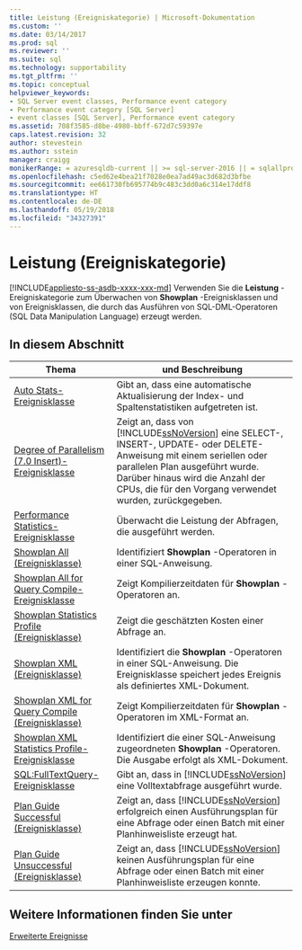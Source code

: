 ```yaml
---
title: Leistung (Ereigniskategorie) | Microsoft-Dokumentation
ms.custom: ''
ms.date: 03/14/2017
ms.prod: sql
ms.reviewer: ''
ms.suite: sql
ms.technology: supportability
ms.tgt_pltfrm: ''
ms.topic: conceptual
helpviewer_keywords:
- SQL Server event classes, Performance event category
- Performance event category [SQL Server]
- event classes [SQL Server], Performance event category
ms.assetid: 708f3585-d8be-4980-bbff-672d7c59397e
caps.latest.revision: 32
author: stevestein
ms.author: sstein
manager: craigg
monikerRange: = azuresqldb-current || >= sql-server-2016 || = sqlallproducts-allversions
ms.openlocfilehash: c5ed62e4bea21f7028e0ea7ad49ac3d682d3bfbe
ms.sourcegitcommit: ee661730fb695774b9c483c3dd0a6c314e17ddf8
ms.translationtype: HT
ms.contentlocale: de-DE
ms.lasthandoff: 05/19/2018
ms.locfileid: "34327391"
---
```

# <a name="performance-event-category"></a>Leistung (Ereigniskategorie)
[!INCLUDE[appliesto-ss-asdb-xxxx-xxx-md](../../includes/appliesto-ss-asdb-xxxx-xxx-md.md)]
  Verwenden Sie die **Leistung** -Ereigniskategorie zum Überwachen von **Showplan** -Ereignisklassen und von Ereignisklassen, die durch das Ausführen von SQL-DML-Operatoren (SQL Data Manipulation Language) erzeugt werden.  
  
## <a name="in-this-section"></a>In diesem Abschnitt  
  
|Thema|und Beschreibung|  
|-----------|-----------------|  
|[Auto Stats-Ereignisklasse](../../relational-databases/event-classes/auto-stats-event-class.md)|Gibt an, dass eine automatische Aktualisierung der Index- und Spaltenstatistiken aufgetreten ist.|  
|[Degree of Parallelism &#40;7.0 Insert&#41;-Ereignisklasse](../../relational-databases/event-classes/degree-of-parallelism-7-0-insert-event-class.md)|Zeigt an, dass von [!INCLUDE[ssNoVersion](../../includes/ssnoversion-md.md)] eine SELECT-, INSERT-, UPDATE- oder DELETE-Anweisung mit einem seriellen oder parallelen Plan ausgeführt wurde. Darüber hinaus wird die Anzahl der CPUs, die für den Vorgang verwendet wurden, zurückgegeben.|  
|[Performance Statistics-Ereignisklasse](../../relational-databases/event-classes/performance-statistics-event-class.md)|Überwacht die Leistung der Abfragen, die ausgeführt werden.|  
|[Showplan All (Ereignisklasse)](../../relational-databases/event-classes/showplan-all-event-class.md)|Identifiziert **Showplan** -Operatoren in einer SQL-Anweisung.|  
|[Showplan All for Query Compile-Ereignisklasse](../../relational-databases/event-classes/showplan-all-for-query-compile-event-class.md)|Zeigt Kompilierzeitdaten für **Showplan** -Operatoren an.|  
|[Showplan Statistics Profile (Ereignisklasse)](../../relational-databases/event-classes/showplan-statistics-profile-event-class.md)|Zeigt die geschätzten Kosten einer Abfrage an.|  
|[Showplan XML (Ereignisklasse)](../../relational-databases/event-classes/showplan-xml-event-class.md)|Identifiziert die **Showplan** -Operatoren in einer SQL-Anweisung. Die Ereignisklasse speichert jedes Ereignis als definiertes XML-Dokument.|  
|[Showplan XML for Query Compile (Ereignisklasse)](../../relational-databases/event-classes/showplan-xml-for-query-compile-event-class.md)|Zeigt Kompilierzeitdaten für **Showplan** -Operatoren im XML-Format an.|  
|[Showplan XML Statistics Profile-Ereignisklasse](../../relational-databases/event-classes/showplan-xml-statistics-profile-event-class.md)|Identifiziert die einer SQL-Anweisung zugeordneten **Showplan** -Operatoren. Die Ausgabe erfolgt als XML-Dokument.|  
|[SQL:FullTextQuery-Ereignisklasse](../../relational-databases/event-classes/sql-fulltextquery-event-class.md)|Gibt an, dass in [!INCLUDE[ssNoVersion](../../includes/ssnoversion-md.md)] eine Volltextabfrage ausgeführt wurde.|  
|[Plan Guide Successful (Ereignisklasse)](../../relational-databases/event-classes/plan-guide-successful-event-class.md)|Zeigt an, dass [!INCLUDE[ssNoVersion](../../includes/ssnoversion-md.md)] erfolgreich einen Ausführungsplan für eine Abfrage oder einen Batch mit einer Planhinweisliste erzeugt hat.|  
|[Plan Guide Unsuccessful (Ereignisklasse)](../../relational-databases/event-classes/plan-guide-unsuccessful-event-class.md)|Zeigt an, dass [!INCLUDE[ssNoVersion](../../includes/ssnoversion-md.md)] keinen Ausführungsplan für eine Abfrage oder einen Batch mit einer Planhinweisliste erzeugen konnte.|  
  
## <a name="see-also"></a>Weitere Informationen finden Sie unter  
 [Erweiterte Ereignisse](../../relational-databases/extended-events/extended-events.md)  
  
  
